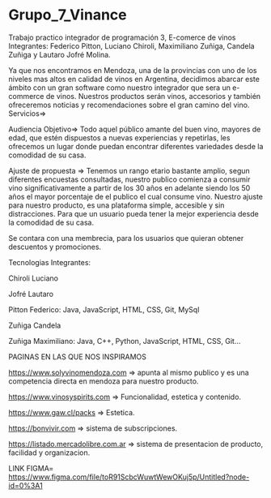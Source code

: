 # Grupo_7_Vinance
Trabajo practico integrador de programación 3, E-comerce de vinos
Integrantes: Federico Pitton, Luciano Chiroli, Maximiliano Zuñiga, Candela Zuñiga y Lautaro Jofré Molina.
 
Ya que nos encontramos en Mendoza, una de la provincias con uno de los niveles mas altos en calidad de vinos en Argentina, decidimos abarcar este ámbito con un gran  software como nuestro integrador que sera un e-commerce de vinos. Nuestros productos serán vinos, accesorios y también ofreceremos noticias y recomendaciones sobre el gran camino del vino.
Servicios=>

Audiencia Objetivo=> Todo aquel público amante del buen vino, mayores de edad, que estén dispuestos a nuevas experiencias y repetirlas, les ofrecemos un lugar donde puedan encontrar diferentes variedades desde la comodidad de su casa.

Ajuste de propuesta => Tenemos un rango etario bastante amplio, segun diferentes encuestas consultadas, nuestro publico comienza a consumir vino significativamente a partir de los 30 años en adelante siendo los 50 años el mayor porcentaje de el publico el cual consume vino.
Nuestro ajuste para nuestro producto, es una plataforma simple, accesible y sin distracciones. Para que un usuario pueda tener la mejor experiencia desde la comodidad de su casa.

Se contara con una membrecia, para los usuarios que quieran obtener descuentos y promociones.

Tecnologias Integrantes:

Chiroli Luciano

Jofré Lautaro

Pitton Federico: Java, JavaScript, HTML, CSS, Git, MySql

Zuñiga Candela

Zuñiga Maximiliano: Java, C++, Python, JavaScript, HTML, CSS, Git...



PAGINAS EN LAS QUE NOS INSPIRAMOS

https://www.solyvinomendoza.com => apunta al mismo publico y es una competencia directa en mendoza para nuestro producto.

https://www.vinosyspirits.com => Funcionalidad, estetica y contenido.

https://www.gaw.cl/packs => Estetica.

https://bonvivir.com => sistema de subscripciones.

https://listado.mercadolibre.com.ar => sistema de presentacion de producto, facilidad y organizacion.

LINK FIGMA= https://www.figma.com/file/toR91ScbcWuwtWewOKuj5p/Untitled?node-id=0%3A1
